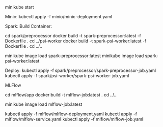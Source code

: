 minikube start

Minio:
kubectl apply -f minio/minio-deployment.yaml

Spark:
Build Container:

cd spark/preprocessor
docker build -t spark-preprocessor:latest -f Dockerfile .
cd ../psi-worker
docker build -t spark-psi-worker:latest -f Dockerfile .
cd ../..

minikube image load spark-preprocessor:latest
minikube image load spark-psi-worker:latest

Deploy:
kubectl apply -f spark/preprocessor/spark-preprocessor-job.yaml
kubectl apply -f spark/psi-worker/spark-psi-worker-job.yaml

MLFlow

cd mlflow/app
docker build -t mlflow-job:latest .
cd ../..

minikube image load mlflow-job:latest

kubectl apply -f mlflow/mlflow-deployment.yaml
kubectl apply -f mlflow/mlflow-service.yaml
kubectl apply -f mlflow/mlflow-job.yaml
